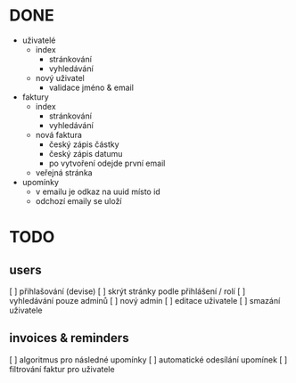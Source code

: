 # DONE
- uživatelé
    - index
        - stránkování
        - vyhledávání
    - nový uživatel
        - validace jméno & email
- faktury
    - index
        - stránkování
        - vyhledávání
    - nová faktura
        - český zápis částky
        - český zápis datumu
        - po vytvoření odejde první email
    - veřejná stránka
- upomínky
    - v emailu je odkaz na uuid místo id
    - odchozí emaily se uloží

# TODO
## users
[ ] přihlašování (devise)
[ ] skrýt stránky podle přihlášení / rolí
[ ] vyhledávání pouze adminů
[ ] nový admin
[ ] editace uživatele
[ ] smazání uživatele
## invoices & reminders
[ ] algoritmus pro následné upomínky
[ ] automatické odesílání upomínek
[ ] filtrování faktur pro uživatele
